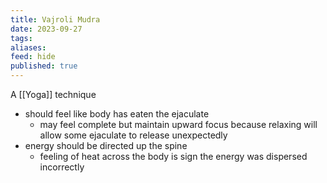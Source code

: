 ```yaml
---
title: Vajroli Mudra
date: 2023-09-27
tags: 
aliases: 
feed: hide
published: true
---
```

A [[Yoga]] technique

- should feel like body has eaten the ejaculate
	- may feel complete but maintain upward focus because relaxing will allow some ejaculate to release unexpectedly
- energy should be directed up the spine
	- feeling of heat across the body is sign the energy was dispersed incorrectly
